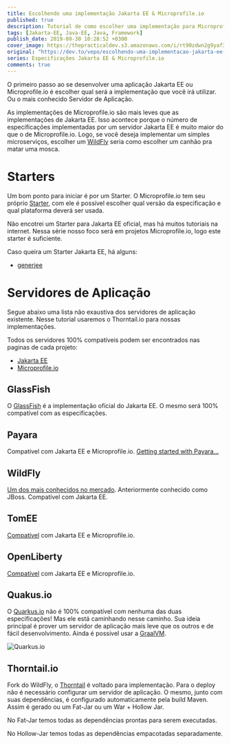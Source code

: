 ```yaml
---
title: Escolhendo uma implementação Jakarta EE & Microprofile.io 
published: true
description: Tutorial de como escolher uma implementação para Microprofile.io ou Jakarta EE. Será atualizado sempre com novas informações.
tags: [Jakarta-EE, Java-EE, Java, Framework]
publish_date: 2019-09-30 10:28:52 +0300
cover_image: https://thepracticaldev.s3.amazonaws.com/i/rt90zdwn2g9yaf3hifpl.jpeg
original: "https://dev.to/vepo/escolhendo-uma-implementacao-jakarta-ee-microprofile-io-13om"
series: Especificações Jakarta EE & Microprofile.io
comments: true
---
```


O primeiro passo ao se desenvolver uma aplicação Jakarta EE ou Microprofile.io é escolher qual será a implementação que você irá utilizar. Ou o mais conhecido Servidor de Aplicação.

As implementações de Microprofile.io são mais leves que as implementações de Jakarta EE. Isso acontece porque o número de especificações implementadas por um servidor Jakarta EE é muito maior do que o de Microprofile.io. Logo, se você deseja implementar um simples microserviços, escolher um [WildFly](https://wildfly.org/) seria como escolher um canhão pra matar uma mosca.

# Starters

Um bom ponto para iniciar é por um Starter. O Microprofile.io tem seu próprio [Starter](https://start.microprofile.io/), com ele é possível escolher qual versão da especificação e qual plataforma deverá ser usada.

Não encotrei um Starter para Jakarta EE oficial, mas há muitos tutoriais na internet. Nessa série nosso foco será em projetos Microprofile.io, logo este starter é suficiente.

Caso queira um Starter Jakarta EE, há alguns:

* [generjee](http://generjee.inetseite.de/)

# Servidores de Aplicação 

Segue abaixo uma lista não exaustiva dos servidores de aplicação existente. Nesse tutorial usaremos o Thorntail.io para nossas implementações.

Todos os servidores 100% compatíveis podem ser encontrados nas paginas de cada projeto:

* [Jakarta EE](https://jakarta.ee/compatibility/)
* [Microprofile.io](https://wiki.eclipse.org/MicroProfile/Implementation)

## GlassFish

O [GlassFish](https://javaee.github.io/glassfish/download) é a implementação oficial do Jakarta EE. O mesmo será 100% compatível com as especificações.


## Payara

Compatível com Jakarta EE e Microprofile.io. [Getting started with Payara...](https://www.payara.fish/documentation/getting-started-with-payara/)

## WildFly

[Um dos mais conhecidos no mercado](https://wildfly.org/). Anteriormente conhecido como JBoss. Compatível com Jakarta EE.

## TomEE

[Compatível](https://tomee.apache.org/) com Jakarta EE e Microprofile.io.

## OpenLiberty

[Compatível](https://openliberty.io/) com Jakarta EE e Microprofile.io.

## Quakus.io

O [Quarkus.io](https://quarkus.io/) não é 100% compatível com nenhuma das duas especificações! Mas ele está caminhando nesse caminho. Sua ideia principal é prover um servidor de aplicação mais leve que os outros e de fácil desenvolvimento. Ainda é possível usar a [GraalVM](https://www.graalvm.org/).

![Quarkus.io](https://thepracticaldev.s3.amazonaws.com/i/o9mpk38fl4yl4tp0t32t.png)

## Thorntail.io

Fork do WildFly, o [Thorntail](https://thorntail.io/generator/) é voltado para implementação. Para o deploy não é necessário configurar um servidor de aplicação. O mesmo, junto com suas dependências, é configurado automaticamente pela build Maven. Assim é gerado ou um Fat-Jar ou um War + Hollow Jar. 

No Fat-Jar temos todas as dependências prontas para serem executadas. 

No Hollow-Jar temos todas as dependências empacotadas separadamente.